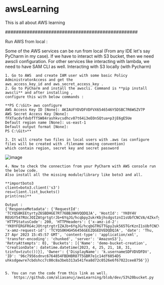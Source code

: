 # awsLearning
This is all about AWS learning

#################################################

Run AWS from local : 


Some of the AWS services can be run from local (From any IDE let's say PyCharm in my case). 
If we have to interact with S3 bucket, then we need awscli configuration. For other services like 
interacting with lambda, we need to have SAM CLI as well.
Interacting with S3 locally (with Pycharm)

	1. Go to AWS  and create IAM user with some basic Policy AdministratorAccess and get the 
	aws_access_key_id and aws_secret_access_key .
	2. Go to PyCharm and install the awscli. Command is **pip install awscli** and after installing , 
	configure this with below commands :
	
	**PS C:\Git> aws configure
	AWS Access Key ID [None]: AKIAUFYDVDFVDFVX6546546Y5DSBC7R6WSZV7P
	AWS Secret Access Key [None]: fFXTacdvfdvbfTfSW84rashkvcsdhcv87t64i3eEOnSQtua+p3jE6gE5Ue
	Default region name [None]: us-east-1
	Default output format [None]:
	PS C:\Git>**  
	
	3. It will create two files in local users with .aws (as configure files will be created with .filename naming convention) 
	which contain region, secret key and secret password
![image](https://user-images.githubusercontent.com/40429093/234926267-ad732832-7564-4cb7-8dea-d5d90a84d133.png)


	4. Now to check the connection from your PyCharm with AWS console run the below code. 
	Also install all the missing module/library like boto3 and all.

	**importboto3
	client=boto3.client('s3')
	res=client.list_buckets()
	print(res)**
	
	Output :
	{'ResponseMetadata': {'RequestId': 'TCYQS8KEEtyrtyZ6SBDHGE7RT76BBJHHVQQDQJA', 'HostId': 'YK0Y4V REUGY547RUcJOIZAtgrtgtrJb+6YqJG/hcqbpy2ukrKbjhsdgstznI1sUbfCNCVA/4ZkxfyShb1yMzj1lieOnfvlJHAj9aM=', 'HTTPStatusCode': 200, 'HTTPHeaders': {'x-amz-id-2': 'YK0YFERGFRG4cJOtrgtrgtrIZAJb+6YqJG/hcqbGTRGTTGpy2uk565TGrKznI1sUbfCNCVA/4ZkxfyShb1yMztgrtgtrj1liVDFT5EY65eOnfvlJHAj9aM=', 'x-amz-request-id': 'TCYQS8KHGH56456GEEZQGEDVEDQDQJA', 'date': 'Thu, 27 Apr 2023 15:45:57 GMT', 'content-type': 'application/xml', 'transfer-encoding': 'chunked', 'server': 'AmazonS3'}, 'RetryAttempts': 0}, 'Buckets': [{'Name': 'demo-bucket-creation', 'CreationDate': datetime.datetime(2023, 4, 25, 21, 18, 31, tzinfo=tzutc())}], 'Owner': {'DisplayName': 'k.usernameSDFVDVDFDV', 'ID': '96c7956sdnvc6764854FBDHBR87T5GBR7e1c14df6054DS uhksdgewre7cbdshcc7c00c8a3beb313a541fea8d72c0526e6f67022cee8756'}}
	
	
	5. You can run the code from this link as well.
    	https://github.com/aliasanuj/awsLearning/blob/dev/S3%20bucket.py
    
    
    
    
    
    
    



